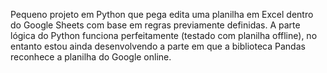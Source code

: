 Pequeno projeto em Python que pega edita uma planilha em Excel dentro do Google Sheets com base em regras previamente definidas.
A parte lógica do Python funciona perfeitamente (testado com planilha offline), no entanto estou ainda desenvolvendo a parte em que a biblioteca Pandas reconhece a planilha do Google online.
